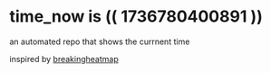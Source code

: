 # time_now is (( 1736780400891 ))

an automated repo that shows the currnent time

inspired by [breakingheatmap](https://github.com/breakingheatmap/breakingheatmap)